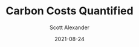 ---
layout: podcast
title: "Carbon Costs Quantified"
author: Scott Alexander
description: https://astralcodexten.substack.com/p/carbon-costs-quantified
date: 2021-08-24
length: 5574731
duration: 1394
guid: carbon-costs-quantified
---
